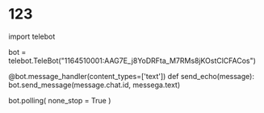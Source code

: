 # 123
import telebot

bot = telebot.TeleBot("1164510001:AAG7E_j8YoDRFta_M7RMs8jKOstClCFACos")

@bot.message_handler(content_types=['text'])
def send_echo(message):
	bot.send_message(message.chat.id, messega.text)

bot.polling( none_stop = True )

